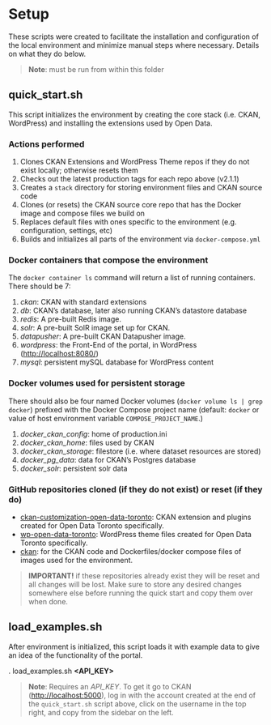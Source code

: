 # Setup

These scripts were created to facilitate the installation and configuration of the local environment and minimize manual steps where necessary. Details on what they do below.

> **Note**: must be run from within this folder

## quick_start.sh

This script initializes the environment by creating the core stack (i.e. CKAN, WordPress) and installing the extensions used by Open Data.

### Actions performed

1. Clones CKAN Extensions and WordPress Theme repos if they do not exist locally; otherwise resets them
2. Checks out the latest production tags for each repo above (v2.1.1)
3. Creates a `stack` directory for storing environment files and CKAN source code
4. Clones (or resets) the CKAN source core repo that has the Docker image and compose files we build on
5. Replaces default files with ones specific to the environment (e.g. configuration, settings, etc)
6. Builds and initializes all parts of the environment via `docker-compose.yml`

### Docker containers that compose the environment

The `docker container ls` command  will return a list of running containers. There should be 7:

1. *ckan*: CKAN with standard extensions
2. *db*: CKAN’s database, later also running CKAN’s datastore database
3. *redis*: A pre-built Redis image.
4. *solr*: A pre-built SolR image set up for CKAN.
5. *datapusher*: A pre-built CKAN Datapusher image.
6. *wordpress*: the Front-End of the portal, in WordPress ([http://localhost:8080/](http://localhost:8080/))
7. *mysql*: persistent mySQL database for WordPress content

### Docker volumes used for persistent storage

There should also be four named Docker volumes (`docker volume ls | grep docker`) prefixed with the Docker Compose project name (default: `docker` or value of host environment variable `COMPOSE_PROJECT_NAME`.)

1. *docker_ckan_config*: home of production.ini
2. *docker_ckan_home*: files used by CKAN
3. *docker_ckan_storage*: filestore (i.e. where dataset resources are stored)
4. *docker_pg_data*: data for CKAN’s Postgres database
5. *docker_solr*: persistent solr data

### GitHub repositories cloned (if they do not exist) or reset (if they do)

* [ckan-customization-open-data-toronto](https://github.com/open-data-toronto/ckan-customization-open-data-toronto): CKAN extension and plugins created for Open Data Toronto specifically.
* [wp-open-data-toronto](https://github.com/open-data-toronto/wp-open-data-toronto): WordPress theme files created for Open Data Toronto specifically.
* [ckan](https://github.com/ckan/ckan): for the CKAN code and Dockerfiles/docker compose files of images used for the environment.

> **IMPORTANT!** if these repositories already exist they will be reset and all changes will be lost. Make sure to store any desired changes somewhere else before running the quick start and copy them over when done.

## load_examples.sh

After environment is initialized, this script loads it with example data to give an idea of the functionality of the portal.

  . load_examples.sh **<API_KEY>**

> **Note**: Requires an *API_KEY*. To get it go to CKAN ([http://localhost:5000](http://localhost:5000)), log in with the account created at the end of the `quick_start.sh` script above, click on the username in the top right, and copy from the sidebar on the left.
